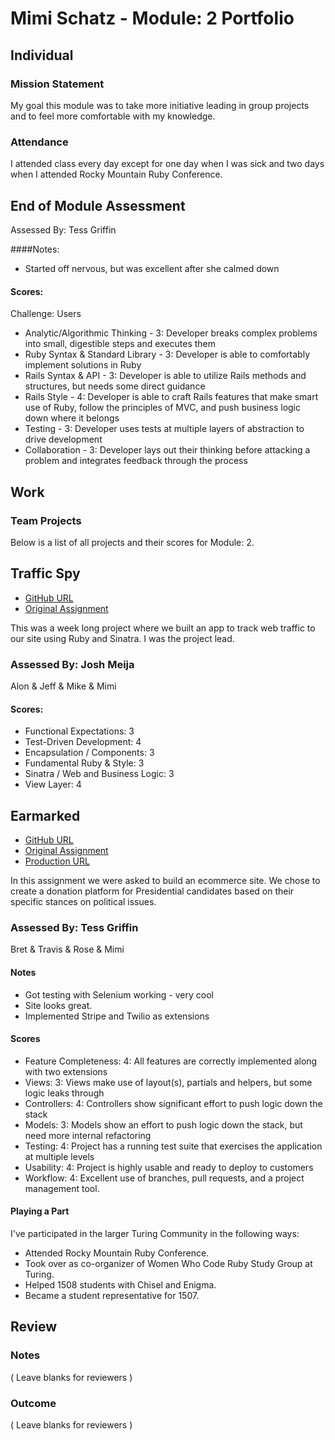 # Mimi Schatz - Module: 2 Portfolio

## Individual

### Mission Statement

My goal this module was to take more initiative leading in group projects and to feel more comfortable with my knowledge.

### Attendance

I attended class every day except for one day when I was sick and two days when I attended Rocky Mountain Ruby Conference.

## End of Module Assessment

Assessed By: Tess Griffin

####Notes:

* Started off nervous, but was excellent after she calmed down

#### Scores:

Challenge: Users

* Analytic/Algorithmic Thinking - 3: Developer breaks complex problems into small, digestible steps and executes them
* Ruby Syntax & Standard Library - 3: Developer is able to comfortably implement solutions in Ruby
* Rails Syntax & API - 3: Developer is able to utilize Rails methods and structures, but needs some direct guidance
* Rails Style - 4: Developer is able to craft Rails features that make smart use of Ruby, follow the principles of MVC, and push business logic down where it belongs
* Testing - 3: Developer uses tests at multiple layers of abstraction to drive development
* Collaboration - 3: Developer lays out their thinking before attacking a problem and integrates feedback through the process

## Work

### Team Projects

Below is a list of all projects and their scores for Module: 2.

## Traffic Spy

* [GitHub URL](https://github.com/mcschatz/traffic_spy)
* [Original Assignment](https://github.com/turingschool/curriculum/blob/master/source/projects/traffic_spy.markdown)

This was a week long project where we built an app to track web traffic to our site using Ruby and Sinatra. I was the project lead.

### Assessed By: Josh Meija

Alon & Jeff & Mike & Mimi

#### Scores:

* Functional Expectations: 3
* Test-Driven Development: 4
* Encapsulation / Components: 3
* Fundamental Ruby & Style: 3
* Sinatra / Web and Business Logic: 3
* View Layer: 4

## Earmarked

* [GitHub URL](https://github.com/TeamConchord/earmarked)
* [Original Assignment](https://github.com/turingschool/curriculum/blob/master/source/projects/little_shop.markdown)
* [Production URL](earmarked.herokuapp.com)

In this assignment we were asked to build an ecommerce site. We chose to create a donation platform for Presidential candidates based on their specific stances on political issues.

### Assessed By: Tess Griffin

Bret & Travis & Rose & Mimi

#### Notes

* Got testing with Selenium working - very cool
* Site looks great.
* Implemented Stripe and Twilio as extensions

#### Scores

* Feature Completeness: 4: All features are correctly implemented along with two extensions
* Views: 3: Views make use of layout(s), partials and helpers, but some logic leaks through
* Controllers: 4: Controllers show significant effort to push logic down the stack
* Models: 3: Models show an effort to push logic down the stack, but need more internal refactoring
* Testing: 4: Project has a running test suite that exercises the application at multiple levels
* Usability: 4: Project is highly usable and ready to deploy to customers
* Workflow: 4: Excellent use of branches, pull requests, and a project management tool.

#### Playing a Part

I've participated in the larger Turing Community in the following ways:

* Attended Rocky Mountain Ruby Conference.
* Took over as co-organizer of Women Who Code Ruby Study Group at Turing.
* Helped 1508 students with Chisel and Enigma.
* Became a student representative for 1507.

## Review

### Notes

( Leave blanks for reviewers )

### Outcome

( Leave blanks for reviewers )
